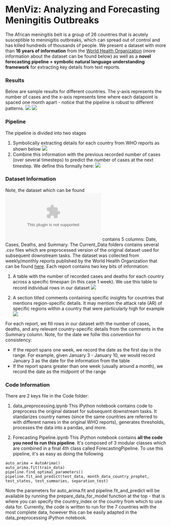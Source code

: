 # MenViz: Analyzing and Forecasting Meningitis Outbreaks
The African meningitis belt is a group of 26 countries that is acutely susceptible to meninigitis outbreaks, which can spread out of control and has killed hundreds of thousands of people. We present a dataset with more than **16 years of information** from the [World Health Organization](https://www.who.int/emergencies/diseases/meningitis/epidemiological/en/) (more information about the dataset can be found below) as well as a **novel forecasting pipeline + symbolic natural language understanding framework** for extracting key details from text reports. 

### Results
Below are sample results for different countries. The y-axis represents the number of cases and the x-axis represents time where each datapoint is spaced one month apart - notice that the pipeline is robust to different patterns.
![](supporting_files/result_1.png)
![](supporting_files/result_2.png)

### Pipeline
The pipeline is divided into two stages
1. Symbolically extracting details for each country from WHO reports as shown below
![](supporting_files/nlp.png)
2. Combine this information with the previous recorded number of cases (over several timesteps) to predict the number of cases at the next timestep. We define this formally here:
![](supporting_files/algorithm.png)
### Dataset Information
Note, the dataset which can be found ![here](Current_Data/data2005to2019.csv) contains 5 columns: Date, Cases, Deaths, and Summary. The Current_Data folders contains several .csv files which are preprocessed version of the original dataset used for subsequent downstream tasks.
The dataset was collected from weekly/monthly reports published by the World Health Organization that can be found [here](https://www.who.int/emergencies/diseases/meningitis/epidemiological/en/). Each report contains two key bits of information:
1. A table with the number of recorded cases and deaths for each country across a specific timespan (in this case 1 week). We use this table to record individual rows in our dataset
![](supporting_files/report_1.png)

2. A section titled comments containing specific insights for countries that mentions region-specific details. It may mention the attack rate (AR) of specific regions within a country that were particularly high for example
![](supporting_files/report_2.png)


For each report, we fill rows in our dataset with the number of cases, deaths, and any relevant country-specific details from the comments in the Summary column. Note, for the date we follw this convention for consistency:
- If the report spans one week, we record the date as the first day in the range. For example, given January 3 - January 10, we would record January 3 as the date for the information from the table
- If the report spans greater than one week (usually around a month), we record the date as the midpoint of the range


### Code Information
There are 2 keys file in the Code folder:
1. data_preprocessing.ipynb
This iPython notebook contains code to preprocess the original dataset for subsequent downstream tasks. It standarizes country names (since the same countries are referred to with different names in the original WHO reports), generates thresholds, processes the data into a pandas, and more.

2. Forecasting Pipeline.ipynb
This iPython notebook contains **all the code you need to run this pipeline**. It's composed of 3 modular classes which are combined in a final 4th class called ForecastingPipeline. To use this pipeline, it's as easy as doing the following
```
auto_arima = AutoArima()
auto_arima.fit(train_data)
pipeline.find_optimal_parameters()
pipeline.fit_and_predict(test_data, month_data_country_prophet, test_states, test_summaries, separation_test)
```
Note the parameters for auto_arima.fit and pipeline.fit_and_predict will be available by running the prepare_data_for_model function at the top - that is where you can specify the country_index or the country from which to use data for. Currently, the code is written to run for the 7 countries with the most complete data, however this can be easily adapted in the data_preprocessing iPython notebook.
